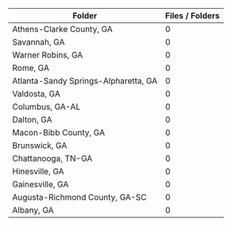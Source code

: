 | Folder                               |   Files / Folders |
|--------------------------------------|-------------------|
| Athens-Clarke County, GA             |                 0 |
| Savannah, GA                         |                 0 |
| Warner Robins, GA                    |                 0 |
| Rome, GA                             |                 0 |
| Atlanta-Sandy Springs-Alpharetta, GA |                 0 |
| Valdosta, GA                         |                 0 |
| Columbus, GA-AL                      |                 0 |
| Dalton, GA                           |                 0 |
| Macon-Bibb County, GA                |                 0 |
| Brunswick, GA                        |                 0 |
| Chattanooga, TN-GA                   |                 0 |
| Hinesville, GA                       |                 0 |
| Gainesville, GA                      |                 0 |
| Augusta-Richmond County, GA-SC       |                 0 |
| Albany, GA                           |                 0 |